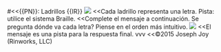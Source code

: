 #<<{{PN}}: Ladrillos {{IR}}
![](data/bricks/bricks-{{IN}}a.png)
<<Cada ladrillo representa una letra. Pista: utilice el sistema Braille.
<<Complete el mensaje a continuación. Se pregunta dónde va cada letra? Piense en el orden más intuitivo.
![](data/bricks/bricks-{{IN}}b.png)
<<El  mensaje es una pista para la respuesta final.
vvv
<<©2015 Joseph Joy (Rinworks, LLC)
